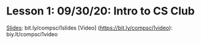 # Lesson 1: 09/30/20: Intro to CS Club
[Slides](https://bit.ly/compsci1slides): bit.ly/compsci1slides
[Video] (https://bit.ly/compsci1video):  biy.lt/compsci1video